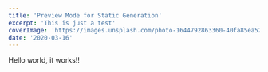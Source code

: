 ```yaml
---
title: 'Preview Mode for Static Generation'
excerpt: 'This is just a test'
coverImage: 'https://images.unsplash.com/photo-1644792863360-40fa85ea52e7?ixlib=rb-4.0.3&ixid=MnwxMjA3fDB8MHxwaG90by1wYWdlfHx8fGVufDB8fHx8&auto=format&fit=crop&w=1470&q=80'
date: '2020-03-16'
---
```


Hello world, it works!!
